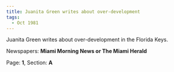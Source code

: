 ```yaml
---  
title: Juanita Green writes about over-development  
tags:  
  - Oct 1981  
---  
```

  
Juanita Green writes about over-development in the Florida Keys.  
  
Newspapers: **Miami Morning News or The Miami Herald**  
  
Page: **1**, Section: **A** 
